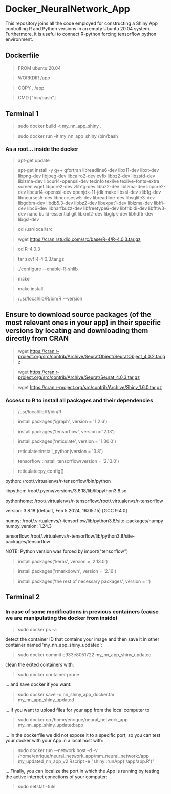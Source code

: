 # Docker_NeuralNetwork_App
This repository joins all the code employed for constructing a Shiny App controlling R and Python versions in an empty Ubuntu 20.04 system. Furthermore, it is useful to connect R-python forcing tensorflow python environment.  


## Dockerfile
> FROM ubuntu:20.04

> WORKDIR /app

> COPY . /app

> CMD ["bin/bash"]


## Terminal 1
> sudo docker build -t my_nn_app_shiny .

> sudo docker run -it my_nn_app_shiny /bin/bash


### As a root... inside the docker
> apt-get update

> apt-get install -y g++ gfortran libreadline6-dev libx11-dev libxt-dev libpng-dev libjpeg-dev libcairo2-dev xvfb libbz2-dev libzstd-dev liblzma-dev libcurl4-openssl-dev texinfo texlive texlive-fonts-extra screen wget libpcre2-dev zlib1g-dev libbz2-dev liblzma-dev libpcre2-dev libcurl4-openssl-dev openjdk-11-jdk make libssl-dev zlib1g-dev libncurses5-dev libncursesw5-dev libreadline-dev libsqlite3-dev libgdbm-dev libdb5.3-dev libbz2-dev libexpat1-dev liblzma-dev libffi-dev libc6-dev libharfbuzz-dev libfreetype6-dev libfribidi-dev libfftw3-dev nano build-essential git libxml2-dev libglpk-dev libhdf5-dev libgsl-dev

> cd /usr/local/src

> wget https://cran.rstudio.com/src/base/R-4/R-4.0.3.tar.gz

> cd R-4.0.3

> tar zxvf R-4.0.3.tar.gz

> ./configure --enable-R-shlib

> make

> make install

> /usr/local/lib/R/bin/R --version


## Ensure to download source packages (of the most relevant ones in your app) in their specific versions by locating and downloading them directly from CRAN 
> wget https://cran.r-project.org/src/contrib/Archive/SeuratObject/SeuratObject_4.0.2.tar.gz

> wget https://cran.r-project.org/src/contrib/Archive/Seurat/Seurat_4.0.3.tar.gz

> wget https://cran.r-project.org/src/contrib/Archive/Shiny_1.6.0.tar.gz

### Access to R to install all packages and their dependencies
> /usr/local/lib/R/bin/R

> install.packages('igraph', version = '1.2.6')

> install.packages('tensorflow', version = '2.13')

> install.packages('reticulate', version = '1.30.0')

> reticulate::install_python(version = '3.8')

> tensorflow::install_tensorflow(version = '2.13.0')

> reticulate::py_config()

python:         /root/.virtualenvs/r-tensorflow/bin/python

libpython:      /root/.pyenv/versions/3.8.18/lib/libpython3.8.so

pythonhome:     /root/.virtualenvs/r-tensorflow:/root/.virtualenvs/r-tensorflow

version:        3.8.18 (default, Feb  5 2024, 16:05:15)  [GCC 9.4.0]

numpy:          /root/.virtualenvs/r-tensorflow/lib/python3.8/site-packages/numpy
numpy_version:  1.24.3

tensorflow:     /root/.virtualenvs/r-tensorflow/lib/python3.8/site-packages/tensorflow

NOTE: Python version was forced by import("tensorflow")

> install.packages('keras', version = '2.13.0')

> install.packages('rmarkdown', version = '2.16')

> install.packages('the rest of necessary packages', version = '')


## Terminal 2
### In case of some modifications in previous containers (cause we are manipulating the docker from inside) 
> sudo docker ps -a

detect the container ID that contains your image and then save it in other container named 'my_nn_app_shiny_updated': 

> sudo docker commit c933e8051722 my_nn_app_shiny_updated

clean the exited containers with: 

> sudo docker container prune

... and save docker if you want: 

> sudo docker save -o nn_shiny_app_docker.tar my_nn_app_shiny_updated

... If you want to upload files for your app from the local computer to 

> sudo docker cp /home/enrique/neural_network_app my_nn_app_shiny_updated:app

... In the dockerfile we did not expose it to a specific port, so you can test your docker with your App in a local host with: 

> sudo docker run --network host -d -v /home/enrique/neural_network_app/mm_neural_network:/app my_updated_nn_app_v2 Rscript -e "shiny::runApp('/app/app.R')"

... Finally, you can localize the port in which the App is running by testing the active internet conections of your computer:

> sudo netstat -tuln




